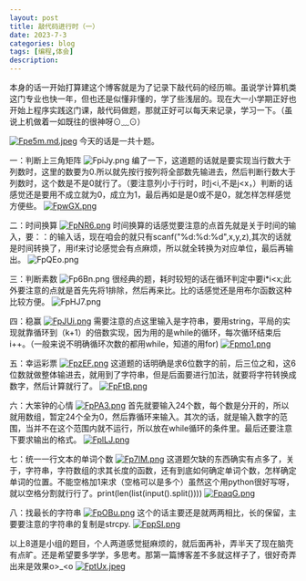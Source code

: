 ```yaml
---
layout: post
title: 敲代码进行时（一）
date: 2023-7-3
categories: blog
tags: [编程,体会]
description: 
---
```

本身的话一开始打算建这个博客就是为了记录下敲代码的经历嘛。虽说学计算机类这门专业也快一年，但也还是似懂非懂的，学了些浅层的。现在大一小学期正好也开始上程序实践这门课，敲代码做题，那就正好可以每天来记录，学习一下。（虽说上机做着一如既往的很神呀⊙﹏⊙）

[![Fpe5m.md.jpeg](https://imglink.win/image/2023/07/03/Fpe5m.md.jpeg)](https://imglink.org/image/Fpe5m)
今天的话是一共十题。

一：判断上三角矩阵
![FpiJy.png](https://imglink.win/image/2023/07/03/FpiJy.png)
编了一下，这道题的话就是要实现当行数大于列数时，这里的数要为0.所以就先按行按列将全部数先输进去，然后判断行数大于列数时，这个数是不是0就行了。（要注意列小于行时，时j<i,不是j<x，）判断的话感觉还是要用不成立就为0，成立为1，最后再如是是0或不是0，就怎样怎样感觉方便些。
[![FpwGX.png](https://imglink.win/image/2023/07/03/FpwGX.png)](https://imglink.org/image/FpwGX)

二：时间换算
[![FpNR6.png](https://imglink.win/image/2023/07/03/FpNR6.png)](https://imglink.org/image/FpNR6)
时间换算的话感觉要注意的点首先就是关于时间的输入，要：：的输入话，现在咱会的就只有scanf("%d:%d:%d",x,y,z),其次的话就是时间转换了，用if来讨论感觉会有点麻烦，所以就全转换为对应单位，最后再输出。
![FpQEo.png](https://imglink.win/image/2023/07/03/FpQEo.png)

三：判断素数
![Fp6Bn.png](https://imglink.win/image/2023/07/03/Fp6Bn.png)
很经典的题，耗时较短的话在循环判定中要i*i<x;此外要注意的点就是首先先将1排除，然后再来比。比的话感觉还是用布尔函数这种比较方便。
![FpHJ7.png](https://imglink.win/image/2023/07/03/FpHJ7.png)

四：稳赢
[![FpJUi.png](https://imglink.win/image/2023/07/03/FpJUi.png)](https://imglink.org/image/FpJUi)
需要注意的点这里输入是字符串，要用string，平局的实现就靠循环到（k+1）的倍数实现，因为用的是while的循环，每次循环结束后i++。（一般来说不明确循环次数的都用while，知道的用for)
[![Fpmo1.png](https://imglink.win/image/2023/07/03/Fpmo1.png)](https://imglink.org/image/Fpmo1)

五：幸运彩票
[![FpzEF.png](https://imglink.win/image/2023/07/03/FpzEF.png)](https://imglink.org/image/FpzEF)
这道题的话明确是求6位数字的前，后三位之和，这6位数就做整体输进去，就用到了字符串，但是后面要进行加法，就要将字符转换成数字，然后计算就行了。
[![FpFtB.png](https://imglink.win/image/2023/07/03/FpFtB.png)](https://imglink.org/image/FpFtB)

六：大笨钟的心情
[![FpPA3.png](https://imglink.win/image/2023/07/03/FpPA3.png)](https://imglink.org/image/FpPA3)
首先就要输入24个数，每个数是分开的，所以就用数组，暂定24个全为0，然后靠循环来输入。其次的话，就是输入数字的范围，当并不在这个范围内就不运行，所以放在while循环的条件里。最后还要注意下要求输出的格式。
[![FplLJ.png](https://imglink.win/image/2023/07/03/FplLJ.png)](https://imglink.org/image/FplLJ)

七：统一一行文本的单词个数
[![Fp7lM.png](https://imglink.win/image/2023/07/03/Fp7lM.png)](https://imglink.org/image/Fp7lM)
这道题欠缺的东西确实有点多了，关于，字符串，字符数组的求其长度的函数，还有到底如何确定单词个数，怎样确定单词的位置。不能空格加1来求（空格可以是多个）虽然这个用python很好写呀，就以空格分割就行行了。print(len(list(input().split())))
[![FpaqG.png](https://imglink.win/image/2023/07/03/FpaqG.png)](https://imglink.org/image/FpaqG)

八：找最长的字符串
[![FpOBu.png](https://imglink.win/image/2023/07/03/FpOBu.png)](https://imglink.org/image/FpOBu)
这个的话主要还是就两两相比，长的保留，主要要注意的字符串的复制是strcpy.
[![FppSI.png](https://imglink.win/image/2023/07/03/FppSI.png)](https://imglink.org/image/FppSI)


以上8道是小组的题目，个人两道感觉挺麻烦的，就后面再补，弄半天了现在脑壳有点旷。还是希望要多学学，多思考。那第一篇博客差不多就这样子了，很好奇弄出来是效果o>_<o
[![FptUx.jpeg](https://imglink.win/image/2023/07/03/FptUx.jpeg)](https://imglink.org/image/FptUx)

